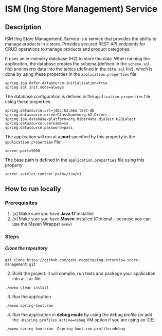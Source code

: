 # ISM (Ing Store Management) Service

## Description

ISM (Ing Store Management) Service is a service that provides the ability to manage products in a store.
Provides secured REST API endpoints for CRUD operations to manage products and product categories.

It uses an in-memory database (H2) to store the data.
When running the application, the database creates the schema (defined in the `schema.sql` file) and
inserts data into the tables (defined in the `data.sql` file), which is done by using these properties
in the `application.properties` file:

```
spring.jpa.defer-datasource-initialization=true
spring.sql.init.mode=always
```

The database configuration is defined in the `application.properties` file using these properties:

```
spring.datasource.url=jdbc:h2:mem:test-db
spring.datasource.driverClassName=org.h2.Driver
spring.jpa.database-platform=org.hibernate.dialect.H2Dialect
spring.datasource.username=sa
spring.datasource.password=pass
```

The application will run at a **port** specified by this property in the `application.properties` file:

```
server.port=9090
```

The base path is defined in the `application.properties` file using this property:

```
server.servlet.context-path=/ism/v1
```

## How to run locally

### Prerequisites

1. [x] Make sure you have **Java 17** installed
2. [x] Make sure you have **Maven** installed (Optional - because you can use the Maven Wrapper `mvnw`)

### Steps

##### Clone the repository

```
git clone https://github.com/gabi-negoita/ing-interview-store-management.git
```

2. Build the project: it will compile, run tests and package your application into a `.jar` file

```
./mvnw clean install
```

3. Run the application

```
./mvnw spring-boot:run
```

4. Run the application in **debug mode** by using the debug profile (or add the `-Dspring.profiles.active=debug` VM
   option if you are using an IDE)

```
./mvnw spring-boot:run -Dspring-boot.run.profiles=debug
```
